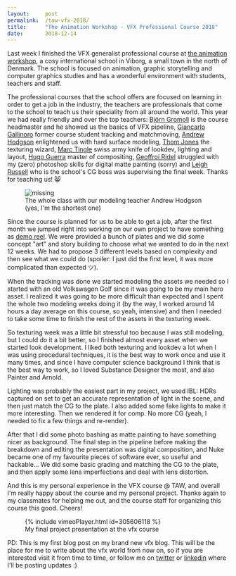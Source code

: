 ```yaml
---
layout:     post
permalink:  /taw-vfx-2018/
title:      "The Animation Workshop - VFX Professional Course 2018"
date:       2018-12-14
---
```


Last week I finished the VFX generalist professional course at [the animation workshop](https://animationworkshop.via.dk/en/programs-and-courses/vfx), a cosy international school in Viborg, a small town in the north of Denmark. The school is focused on animation, graphic storytelling and computer graphics studies and has a wonderful environment with students, teachers and staff.

The professional courses that the school offers are focused on learning in order to get a job in the industry, the teachers are professionals that come to the school to teach us their speciality from all around the world. This year we had really friendly and over the top teachers: [Björn Gromoll](https://www.imdb.com/name/nm2671335) is the course headmaster and he showed us the basics of VFX pipeline, [Giancarlo Gallinoro](https://www.imdb.com/name/nm8954393) former course student tracking and matchmoving, [Andrew Hodgson](https://www.imdb.com/name/nm7106522) enlightened us with hard surface modeling, [Thom Jones](https://www.imdb.com/name/nm5783004) the texturing wizard, [Marc Tingle](https://www.imdb.com/name/nm3568210) swiss army knife of lookdev, lighting and layout, [Hugo Guerra](https://www.imdb.com/name/nm1512412) master of compositing, [Geoffroi Ridel](https://www.imdb.com/name/nm4842552) struggled with my (zero) photoshop skills for digital matte painting (sorry) and [Leigh Russell](https://www.imdb.com/name/nm3778096) who is the school's CG boss was supervising the final week. Thanks for teaching us! 😸

<figure>
    <img src="{{site.baseurl}}/assets/img/{{page.permalink}}/vfx-class.jpg" alt='missing' />
    <figcaption>The whole class with our modeling teacher Andrew Hodgson (yes, I'm the shortest one)</figcaption>
</figure>

Since the course is planned for us to be able to get a job, after the first month we jumped right into working on our own project to have something as [demo reel](/2018). We were provided a bunch of plates and we did some concept "art" and story building to choose what we wanted to do in the next 12 weeks. We had to propose 3 different levels based on complexity and then see what we could do (spoiler: I just did the first level, it was more complicated than expected ツ).

When the tracking was done we started modeling the assets we needed so I started with an old Volkswagen Golf since it was going to be my main hero asset. I realized it was going to be more difficult than expected and I spent the whole two modeling weeks doing it (by the way, I worked around 14 hours a day average on this course, so yeah, intensive) and then I needed to take some time to finish the rest of the assets in the texturing week.

So texturing week was a little bit stressful too because I was still modeling, but I could do it a bit better, so I finished almost every asset when we started look development. I liked both texturing and lookdev a lot when I was using procedural techniques, it is the best way to work once and use it many times, and since I have computer science background I think that is the best way to work, so I loved Substance Designer the most, and also Painter and Arnold.

Lighting was probably the easiest part in my project, we used IBL: HDRs captured on set to get an accurate representation of light in the scene, and then just match the CG to the plate. I also added some fake lights to make it more interesting. Then we rendered it for comp. No more CG (yeah, I needed to fix a few things and re-render).

After that I did some photo bashing as matte painting to have something nicer as background. The final step in the pipeline before making the breakdown and editing the presentation was digital composition, and Nuke became one of my favourite pieces of software ever, so useful and hackable... We did some basic grading and matching the CG to the plate, and then apply some lens imperfections and deal with lens distortion.

And this is my personal experience in the VFX course @ TAW, and overall I'm really happy about the course and my personal project. Thanks again to my classmates for helping me out, and the course staff for organizing this course this good. Cheers!

<figure>
    {% include vimeoPlayer.html id=305606118 %}
    <figcaption>My final project presentation at the vfx course</figcaption>
</figure>

PD: This is my first blog post on my brand new vfx blog. This will be the place for me to write about the vfx world from now on, so if you are interested visit it from time to time, or follow me on [twitter](http://twitter.com/carlosjtacon) or [linkedin](http://linkedin.com/in/ctacon) where I'll be posting updates :)